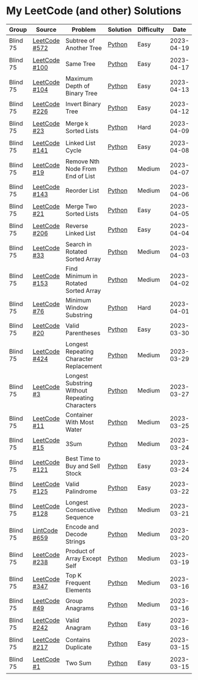 # My LeetCode (and other) Solutions

| Group    | Source                                                                                                    | Problem                      | Solution                                                         | Difficulty | Date       | Status      |
| -------- | --------------------------------------------------------------------------------------------------------- | ---------------------------- | ---------------------------------------------------------------- | ---------- | ---------- | ----------- |
|Blind 75|[LeetCode #572](https://leetcode.com/problems/subtree-of-another-tree/description/)|Subtree of Another Tree|[Python](leetcode_solutions/572.subtree-of-another-tree.py)|Easy|2023-04-19|⭕ Complete
|Blind 75|[LeetCode #100](https://leetcode.com/problems/same-tree/description/)|Same Tree|[Python](leetcode_solutions/100.same-tree.py)|Easy|2023-04-17|⭕ Complete
|Blind 75|[LeetCode #104](https://leetcode.com/problems/maximum-depth-of-binary-tree/description/)|Maximum Depth of Binary Tree|[Python](leetcode_solutions/104.maximum-depth-of-binary-tree.py)|Easy|2023-04-13|⭕ Complete
|Blind 75|[LeetCode #226](https://leetcode.com/problems/invert-binary-tree/description/)|Invert Binary Tree|[Python](leetcode_solutions/226.invert-binary-tree.py)|Easy|2023-04-12|⭕ Complete
| Blind 75 | [LeetCode #23](https://leetcode.com/problems/merge-k-sorted-lists/description/) | Merge k Sorted Lists | [Python](leetcode_solutions/23.merge-k-sorted-lists.py) | Hard | 2023-04-09 | ⭕ Complete
| Blind 75 | [LeetCode #141](https://leetcode.com/problems/linked-list-cycle) | Linked List Cycle | [Python](leetcode_solutions/linked-list-cycle.py) | Easy | 2023-04-08 | ⭕ Complete
| Blind 75 | [LeetCode #19](https://leetcode.com/problems/remove-nth-node-from-end-of-list/) | Remove Nth Node From End of List | [Python](leetcode_solutions/remove-nth-node-from-end-of-list) | Medium | 2023-04-07 | ⭕ Complete
| Blind 75 | [LeetCode #143](https://leetcode.com/problems/reorder-list/) | Reorder List | [Python](leetcode_solutions/143.reorder-list.py) | Medium | 2023-04-06 | ⭕ Complete
| Blind 75 | [LeetCode #21](https://leetcode.com/problems/merge-two-sorted-lists) | Merge Two Sorted Lists | [Python](leetcode_solutions/21.merge-two-sorted-lists.py) | Easy | 2023-04-05 | ⭕ Complete
| Blind 75 | [LeetCode #206](https://leetcode.com/problems/reverse-linked-list/) | Reverse Linked List | [Python](leetcode_solutions/206.reverse-linked-list) | Easy | 2023-04-04 | ⭕ Complete
| Blind 75 | [LeetCode #33](https://leetcode.com/problems/search-in-rotated-sorted-array/description/) | Search in Rotated Sorted Array | [Python](leetcode_solutions/33.search-in-rotated-sorted-array.py) | Medium | 2023-04-03 | ⭕ Complete
| Blind 75 | [LeetCode #153](https://leetcode.com/problems/find-minimum-in-rotated-sorted-array) | Find Minimum in Rotated Sorted Array | [Python](leetcode_solutions/153.find-minimum-in-rotated-sorted-array.py) | Medium | 2023-04-02 | ⭕ Complete
| Blind 75 | [LeetCode #76](https://leetcode.com/problems/minimum-window-substring/) | Minimum Window Substring | [Python](leetcode_solutions/76.minimum-window-substring.py) | Hard | 2023-04-01 | ⚠ Need Work
| Blind 75 | [LeetCode #20](https://leetcode.com/problems/valid-parentheses) | Valid Parentheses | [Python](leetcode_solutions/20.valid-parentheses.py) | Easy | 2023-03-30 | ⭕ Complete
| Blind 75 | [LeetCode #424](https://leetcode.com/problems/longest-repeating-character-replacement/) | Longest Repeating Character Replacement | [Python](leetcode_solutions/424.longest-repeating-character-replacement) | Medium | 2023-03-29 | ⭕ Complete
| Blind 75 | [LeetCode #3](https://leetcode.com/problems/longest-substring-without-repeating-characters) | Longest Substring Without Repeating Characters | [Python](leetcode_solutions/3.longest-substring-without-repeating-characters.py) | Medium | 2023-03-27 | ⭕ Complete 
| Blind 75 | [LeetCode #11](https://leetcode.com/problems/container-with-most-water/description/)                                          |Container With Most Water| [Python](leetcode_solutions/11.container-with-most-water.py)             | Medium       | 2023-03-25 | ⭕ Complete |
| Blind 75 | [LeetCode #15](https://leetcode.com/problems/3sum/)                                          | 3Sum | [Python](leetcode_solutions/15.3sum.py)             | Medium       | 2023-03-24 | ⭕ Complete |
| Blind 75 | [LeetCode #121](https://leetcode.com/problems/best-time-to-buy-and-sell-stock/)                                          | Best Time to Buy and Sell Stock             | [Python](leetcode_solutions/121.best-time-to-buy-and-sell-stock.py)             | Easy       | 2023-03-24 | ⭕ Complete |
| Blind 75 | [LeetCode #125](https://leetcode.com/problems/valid-palindrome/)                                          | Valid Palindrome             | [Python](leetcode_solutions/125.valid-palindrome.py)             | Easy       | 2023-03-22 | ⭕ Complete |
| Blind 75 | [LeetCode #128](https://leetcode.com/problems/longest-consecutive-sequence/)                              | Longest Consecutive Sequence | [Python](leetcode_solutions/128.longest-consecutive-sequence.py) | Medium     | 2023-03-21 | ⭕ Complete |
| Blind 75 | [LintCode #659](https://www.lintcode.com/problem/659/)                                                    | Encode and Decode Strings    | [Python](lintcode_solutions/659.encode-and-decode-strings.py)    | Medium     | 2023-03-20 | ⭕ Complete |
| Blind 75 | [LeetCode #238](https://leetcode.com/problems/product-of-array-except-self/)                              | Product of Array Except Self | [Python](leetcode_solutions/238.product-of-array-except-self.py)          | Medium     | 2023-03-19 | ⭕ Complete |
| Blind 75 | [LeetCode #347](https://leetcode.com/problems/top-k-frequent-elements/)                                   | Top K Frequent Elements      | [Python](leetcode_solutions/347.top-k-frequent-elements.py)               | Medium     | 2023-03-16 | ⭕ Complete |
| Blind 75 | [LeetCode #49](https://leetcode.com/problems/group-anagrams/)                                             | Group Anagrams               | [Python](leetcode_solutions/49.group-anagrams.py)                         | Medium     | 2023-03-16 | ⭕ Complete |
| Blind 75 | [LeetCode #242](https://leetcode.com/problems/valid-anagram/https://leetcode.com/problems/valid-anagram/) | Valid Anagram                | [Python](leetcode_solutions/242.valid-anagram.py)                         | Easy       | 2023-03-16 | ⭕ Complete |
| Blind 75 | [LeetCode #217](https://leetcode.com/problems/contains-duplicate/)                                        | Contains Duplicate           | [Python](leetcode_solutions/217.contains-duplicate.py)                    | Easy       | 2023-03-15 | ⭕ Complete |
| Blind 75 | [LeetCode #1](https://leetcode.com/problems/two-sum/)                                                     | Two Sum                      | [Python](leetcode_solutions/1.two-sum.py)                                 | Easy       | 2023-03-15 | ⭕ Complete |
